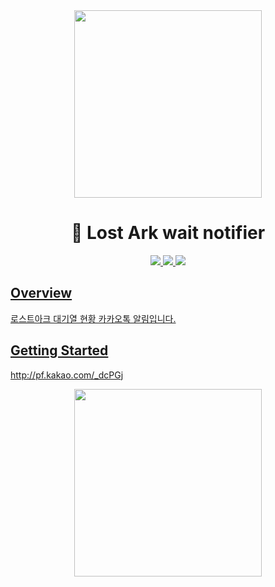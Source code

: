 <div align="middle">
    <img src="https://raw.githubusercontent.com/suitelab/lostark-wait-notifier/master/images/로스트아크 접속.jpg" width="300px">
</div>

<h1 align="center">🐤️ Lost Ark wait notifier</h1>

<p align="center">
	<a href="https://github.com/suitelab/lostark-wait-notifier"><img src="https://badges.frapsoft.com/os/v1/open-source.svg?v=102">
	<a href="https://github.com/suitelab/lostark-wait-notifier"><img src="https://img.shields.io/badge/PRs-welcome-brightgreen.svg">
	<a href="https://github.com/suitelab/lostark-wait-notifier"><img src="https://img.shields.io/badge/release-v0.0.1-brightgreen.svg">
</p>

## Overview
로스트아크 대기열 현황 카카오톡 알림입니다.

## Getting Started
http://pf.kakao.com/_dcPGj

<div align="middle">
    <img src="https://raw.githubusercontent.com/suitelab/lostark-wait-notifier/master/images/chat_image.png" width="300px">
</div>

